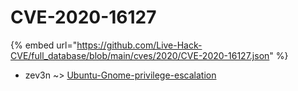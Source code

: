 # CVE-2020-16127
{% embed url="https://github.com/Live-Hack-CVE/full_database/blob/main/cves/2020/CVE-2020-16127.json" %}

* zev3n ~> [Ubuntu-Gnome-privilege-escalation](https://www.alice-snow.ru/2020/database/cve-2020-16127/ubuntu-gnome-privilege-escalation-zev3n)